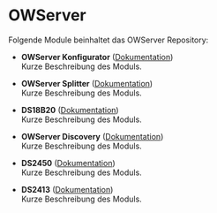 # OWServer

Folgende Module beinhaltet das OWServer Repository:

- __OWServer Konfigurator__ ([Dokumentation](OWServer%20Konfigurator))  
	Kurze Beschreibung des Moduls.

- __OWServer Splitter__ ([Dokumentation](OWServer%20Splitter))  
	Kurze Beschreibung des Moduls.

- __DS18B20__ ([Dokumentation](DS18B20))  
	Kurze Beschreibung des Moduls.

- __OWServer Discovery__ ([Dokumentation](OWServer%20Discovery))  
	Kurze Beschreibung des Moduls.

- __DS2450__ ([Dokumentation](DS2450))  
	Kurze Beschreibung des Moduls.

- __DS2413__ ([Dokumentation](DS2413))  
	Kurze Beschreibung des Moduls.
